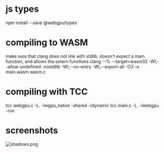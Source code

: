 # js types
npm install --save @webgpu/types

# compiling to WASM
make sure that clang does not link with stdlib, doesn't expect a main function, and allows the extern functions
clang --% --target=wasm32 -Wl,--allow-undefined -nostdlib -Wl,--no-entry -Wl,--export-all -O3 -o main.wasm wasm.c

# compiling with TCC
tcc webgpu.c -L. -lwgpu_native -shared -rdynamic
tcc main.c -L. -lwebgpu -run

# screenshots
![shadows.png](data/screenshots/shadows.png.jpg)